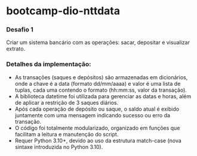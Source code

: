 # bootcamp-dio-nttdata

### Desafio 1

Criar um sistema bancário com as operações: sacar, depositar e visualizar extrato.

### Detalhes da implementação: 
- As transações (saques e depósitos) são armazenadas em dicionários, onde a chave é a data (formato dd/mm/aaaa) e valor é uma lista de tuplas, cada uma contendo o formato (hh:mm:ss, valor da transação).
- A biblioteca datetime foi utilizada para gerenciar as datas e horas, além de aplicar a restrição de 3 saques diários.
- Após cada operação de depósito ou saque, o saldo atual é exibido juntamente com uma mensagem indicando sucesso ou erro da transação.
- O código foi totalmente modularizado, organizado em funções que facilitam a leitura e manutenção do script.
- Requer Python 3.10+, devido ao uso da estrutura match-case (nova sintaxe introduzida no Python 3.10).
